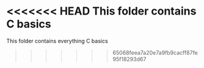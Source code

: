 <<<<<<< HEAD
This folder contains C basics
=======
This folder contains everything C basics
>>>>>>> 65068feea7a20e7a9fb9cacff87fe95f18293d67
